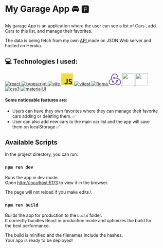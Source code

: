 # My Garage App 🚘 🅿️

My garage App is an application where the user can see a list of Cars , add Cars to this list, and manage their favorites.

The data is being fetch from my own <a href="https://seat-cars-api.herokuapp.com/cars"> API </a> made on JSON Web server and hosted on Heroku.

## 💻 Technologies I used:


<p> 
  <a href="https://reactjs.org/" target="_blank"> 
    <img src="https://upload.wikimedia.org/wikipedia/commons/thumb/a/a7/React-icon.svg/2300px-React-icon.svg.png" alt="react" width="40" height="40"/> 
  </a>
  <a href="https://www.typescriptlang.org/" target="_blank"> 
    <img src="https://upload.wikimedia.org/wikipedia/commons/thumb/4/4c/Typescript_logo_2020.svg/1200px-Typescript_logo_2020.svg.png" alt="typescript" width="40" height="40"/> 
  </a> 
  <a href="https://vitejs.dev/" target="_blank"> 
    <img src="https://seeklogo.com/images/V/vite-logo-BFD4283991-seeklogo.com.png" alt="vite" width="40" height="40"/> 
  </a> 
    <a href="https://developer.mozilla.org/en-US/docs/Web/JavaScript" target="_blank"> 
    <img src="https://raw.githubusercontent.com/devicons/devicon/master/icons/javascript/javascript-original.svg" alt="javascript" width="40" height="40"/> 
  </a> 
  <a href="https://vitest.dev/" target="_blank"> 
    <img src="https://user-images.githubusercontent.com/55503146/203579370-503055d4-66b9-46ed-a42e-d6d374879d3f.png" alt="vitest" width="40" height="40"/> 
  </a> 
  <a href="https://testing-library.com/" target="_blank">
    <img src="https://testing-library.com/img/octopus-128x128.png" alt="figma" width="40" height="40" /> 
  </a>
  <a href="https://redux.js.org" target="_blank"> 
    <img src="https://raw.githubusercontent.com/devicons/devicon/master/icons/redux/redux-original.svg" alt="redux" width="40" height="40"/> 
  </a> 
  <a href="https://github.com/" target="_blank">
    <img src="https://raw.githubusercontent.com/rahulbanerjee26/githubAboutMeGenerator/main/icons/github.svg" width="40" height="40">
  </a>
  <a href="https://git-scm.com/" target="_blank">
    <img src="https://raw.githubusercontent.com/rahulbanerjee26/githubAboutMeGenerator/main/icons/git.svg" width="40" height="40">
  </a>
  <a href="https://www.w3schools.com/css/" target="_blank"> 
    <img src="https://external-content.duckduckgo.com/iu/?u=https%3A%2F%2Fcdn1.iconfinder.com%2Fdata%2Ficons%2Flogotypes%2F32%2Fbadge-css-3-512.png&f=1&nofb=1" alt="css3" width="40" height="40"/>
  </a>
  <a href="https://material-ui.com/" target="_blank"> 
    <img src="https://img.icons8.com/color/480/material-ui.png" alt="materialUI" width="40" height="40"/> 
   </a>
</p>

#### Some noticeable features are:
- Users can have they own favorites where they can manage their favorite cars adding or deleting them. ✅
- User can also add new cars to the main car list and the app will save them on localStorage ✅

## Available Scripts

In the project directory, you can run:

### `npm run dev`

Runs the app in dev mode.\
Open [http://localhost:5173](http://localhost:5173) to view it in the browser.

The page will not reload if you make edits.\


### `npm run build`

Builds the app for production to the `build` folder.\
It correctly bundles React in production mode and optimizes the build for the best performance.

The build is minified and the filenames include the hashes.\
Your app is ready to be deployed!
